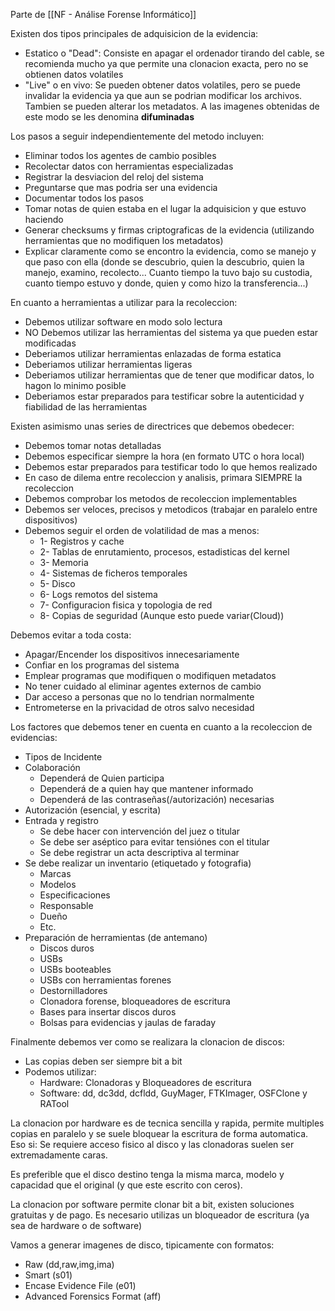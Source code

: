 Parte de [[NF - Análise Forense Informático]]

Existen dos tipos principales de adquisicion de la evidencia:

- Estatico o "Dead": Consiste en apagar el ordenador tirando del cable, se recomienda mucho ya que permite una clonacion exacta, pero no se obtienen datos volatiles
- "Live" o en vivo: Se pueden obtener datos volatiles, pero se puede invalidar la evidencia ya que aun se podrian modificar los archivos. Tambien se pueden alterar los metadatos. A las imagenes obtenidas de este modo se les denomina **difuminadas**

Los pasos a seguir independientemente del metodo incluyen:
- Eliminar todos los agentes de cambio posibles
- Recolectar datos con herramientas especializadas
- Registrar la desviacion del reloj del sistema
- Preguntarse que mas podria ser una evidencia
- Documentar todos los pasos
- Tomar notas de quien estaba en el lugar la adquisicion y que estuvo haciendo
- Generar checksums y firmas criptograficas de la evidencia (utilizando herramientas que no modifiquen los metadatos)
- Explicar claramente como se encontro la evidencia, como se manejo y que paso con ella (donde se descubrio, quien la descubrio, quien la manejo, examino, recolecto... Cuanto tiempo la tuvo bajo su custodia, cuanto tiempo estuvo y donde, quien y como hizo la transferencia...)

En cuanto a herramientas a utilizar para la recoleccion:
- Debemos utilizar software en modo solo lectura
- NO Debemos utilizar las herramientas del sistema ya que pueden estar modificadas
- Deberiamos utilizar herramientas enlazadas de forma estatica
- Deberiamos utilizar herramientas ligeras
- Deberiamos utilizar herramientas que de tener que modificar datos, lo hagon lo minimo posible
- Deberiamos estar preparados para testificar sobre la autenticidad y fiabilidad de las herramientas

Existen asimismo unas series de directrices que debemos obedecer:
- Debemos tomar notas detalladas
- Debemos especificar siempre la hora (en formato UTC o hora local)
- Debemos estar preparados para testificar todo lo que hemos realizado
- En caso de dilema entre recoleccion y analisis, primara SIEMPRE la recoleccion
- Debemos comprobar los metodos de recoleccion implementables
- Debemos ser veloces, precisos y metodicos (trabajar en paralelo entre dispositivos)
- Debemos seguir el orden de volatilidad de mas a menos:
	- 1- Registros y cache
	- 2- Tablas de enrutamiento, procesos, estadisticas del kernel
	- 3- Memoria
	- 4- Sistemas de ficheros temporales
	- 5- Disco
	- 6- Logs remotos del sistema
	- 7- Configuracion fisica y topologia de red
	- 8- Copias de seguridad (Aunque esto puede variar(Cloud))

Debemos evitar a toda costa:
- Apagar/Encender los dispositivos innecesariamente
- Confiar en los programas del sistema
- Emplear programas que modifiquen o modifiquen metadatos
- No tener cuidado al eliminar agentes externos de cambio 
- Dar acceso a personas que no lo tendrian normalmente
- Entrometerse en la privacidad de otros salvo necesidad

Los factores que debemos tener en cuenta en cuanto a la recoleccion de evidencias:
- Tipos de Incidente
- Colaboración
	- Dependerá de Quien participa
	- Dependerá de a quien hay que mantener informado
	- Dependerá de las contraseñas(/autorización) necesarias
- Autorización (esencial, y escrita)
- Entrada y registro
	- Se debe hacer con intervención del juez o titular
	- Se debe ser aséptico para evitar tensiónes con el titular
	- Se debe registrar un acta descriptiva al terminar
- Se debe realizar un inventario (etiquetado y fotografia)
	- Marcas
	- Modelos
	- Especificaciones
	- Responsable
	- Dueño
	- Etc.
- Preparación de herramientas (de antemano)
	- Discos duros
	- USBs
	- USBs booteables
	- USBs con herramientas forenes
	- Destornilladores
	- Clonadora forense, bloqueadores de escritura
	- Bases para insertar discos duros
	- Bolsas para evidencias y jaulas de faraday


Finalmente debemos ver como se realizara la clonacion de discos:
- Las copias deben ser siempre bit a bit
- Podemos utilizar:
	- Hardware: Clonadoras y Bloqueadores de escritura
	- Software: dd, dc3dd, dcfldd, GuyMager, FTKImager, OSFClone y RATool

La clonacion por hardware es de tecnica sencilla y rapida, permite multiples copias en paralelo y se suele bloquear la escritura de forma automatica. Eso si: Se requiere acceso fisico al disco y las clonadoras suelen ser extremadamente caras.

Es preferible que el disco destino tenga la misma marca, modelo y capacidad que el original (y que este escrito con ceros).

La clonacion por software permite clonar bit a bit, existen soluciones gratuitas y de pago. Es necesario utilizas un bloqueador de escritura (ya sea de hardware o de software)

Vamos a generar imagenes de disco, tipicamente con formatos:
- Raw (dd,raw,img,ima)
- Smart (s01)
- Encase Evidence File (e01)
- Advanced Forensics Format (aff)
